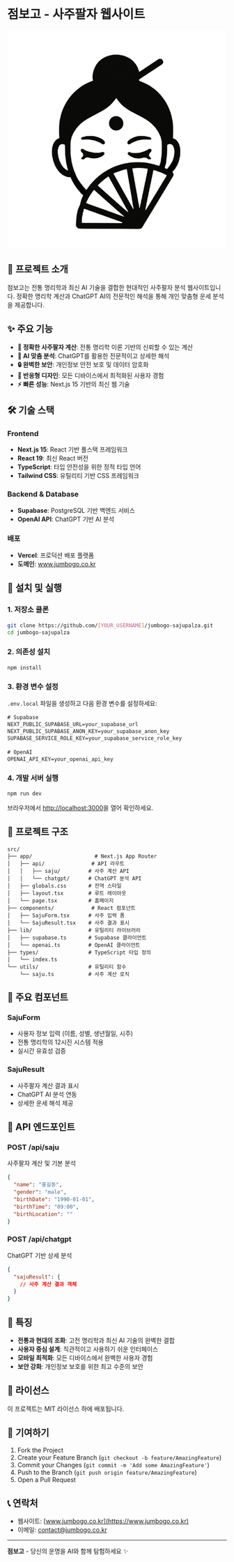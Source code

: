 # 점보고 - 사주팔자 웹사이트

![점보고 로고](public/jubogo_log.png)

## 📖 프로젝트 소개

점보고는 전통 명리학과 최신 AI 기술을 결합한 현대적인 사주팔자 분석 웹사이트입니다. 
정확한 명리학 계산과 ChatGPT AI의 전문적인 해석을 통해 개인 맞춤형 운세 분석을 제공합니다.

## ✨ 주요 기능

- **🎯 정확한 사주팔자 계산**: 전통 명리학 이론 기반의 신뢰할 수 있는 계산
- **🤖 AI 맞춤 분석**: ChatGPT를 활용한 전문적이고 상세한 해석
- **🔒 완벽한 보안**: 개인정보 안전 보호 및 데이터 암호화
- **📱 반응형 디자인**: 모든 디바이스에서 최적화된 사용자 경험
- **⚡ 빠른 성능**: Next.js 15 기반의 최신 웹 기술

## 🛠️ 기술 스택

### Frontend
- **Next.js 15**: React 기반 풀스택 프레임워크
- **React 19**: 최신 React 버전
- **TypeScript**: 타입 안전성을 위한 정적 타입 언어
- **Tailwind CSS**: 유틸리티 기반 CSS 프레임워크

### Backend & Database
- **Supabase**: PostgreSQL 기반 백엔드 서비스
- **OpenAI API**: ChatGPT 기반 AI 분석

### 배포
- **Vercel**: 프로덕션 배포 플랫폼
- **도메인**: www.jumbogo.co.kr

## 🚀 설치 및 실행

### 1. 저장소 클론
```bash
git clone https://github.com/[YOUR_USERNAME]/jumbogo-sajupalza.git
cd jumbogo-sajupalza
```

### 2. 의존성 설치
```bash
npm install
```

### 3. 환경 변수 설정
`.env.local` 파일을 생성하고 다음 환경 변수를 설정하세요:

```env
# Supabase
NEXT_PUBLIC_SUPABASE_URL=your_supabase_url
NEXT_PUBLIC_SUPABASE_ANON_KEY=your_supabase_anon_key
SUPABASE_SERVICE_ROLE_KEY=your_supabase_service_role_key

# OpenAI
OPENAI_API_KEY=your_openai_api_key
```

### 4. 개발 서버 실행
```bash
npm run dev
```

브라우저에서 [http://localhost:3000](http://localhost:3000)을 열어 확인하세요.

## 📁 프로젝트 구조

```
src/
├── app/                    # Next.js App Router
│   ├── api/               # API 라우트
│   │   ├── saju/         # 사주 계산 API
│   │   └── chatgpt/      # ChatGPT 분석 API
│   ├── globals.css       # 전역 스타일
│   ├── layout.tsx        # 루트 레이아웃
│   └── page.tsx          # 홈페이지
├── components/            # React 컴포넌트
│   ├── SajuForm.tsx      # 사주 입력 폼
│   └── SajuResult.tsx    # 사주 결과 표시
├── lib/                  # 유틸리티 라이브러리
│   ├── supabase.ts       # Supabase 클라이언트
│   └── openai.ts         # OpenAI 클라이언트
├── types/                # TypeScript 타입 정의
│   └── index.ts
└── utils/                # 유틸리티 함수
    └── saju.ts           # 사주 계산 로직
```

## 🎨 주요 컴포넌트

### SajuForm
- 사용자 정보 입력 (이름, 성별, 생년월일, 시주)
- 전통 명리학의 12시진 시스템 적용
- 실시간 유효성 검증

### SajuResult
- 사주팔자 계산 결과 표시
- ChatGPT AI 분석 연동
- 상세한 운세 해석 제공

## 🔧 API 엔드포인트

### POST /api/saju
사주팔자 계산 및 기본 분석
```json
{
  "name": "홍길동",
  "gender": "male",
  "birthDate": "1990-01-01",
  "birthTime": "09:00",
  "birthLocation": ""
}
```

### POST /api/chatgpt
ChatGPT 기반 상세 분석
```json
{
  "sajuResult": {
    // 사주 계산 결과 객체
  }
}
```

## 🌟 특징

- **전통과 현대의 조화**: 고전 명리학과 최신 AI 기술의 완벽한 결합
- **사용자 중심 설계**: 직관적이고 사용하기 쉬운 인터페이스
- **모바일 최적화**: 모든 디바이스에서 완벽한 사용자 경험
- **보안 강화**: 개인정보 보호를 위한 최고 수준의 보안

## 📄 라이선스

이 프로젝트는 MIT 라이선스 하에 배포됩니다.

## 👥 기여하기

1. Fork the Project
2. Create your Feature Branch (`git checkout -b feature/AmazingFeature`)
3. Commit your Changes (`git commit -m 'Add some AmazingFeature'`)
4. Push to the Branch (`git push origin feature/AmazingFeature`)
5. Open a Pull Request

## 📞 연락처

- 웹사이트: [www.jumbogo.co.kr](https://www.jumbogo.co.kr)
- 이메일: contact@jumbogo.co.kr

---

**점보고** - 당신의 운명을 AI와 함께 탐험하세요 ✨ 